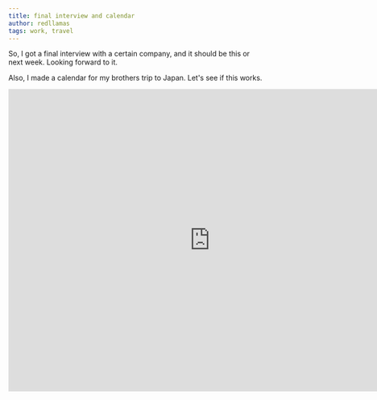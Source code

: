```yaml
---
title: final interview and calendar
author: redllamas
tags: work, travel
---
```


So, I got a final interview with a certain company, and it should be this or next week. Looking forward to it.

Also, I made a calendar for my brothers trip to Japan. Let's see if this works.

<iframe src="https://www.google.com/calendar/embed?height=600&amp;wkst=1&amp;bgcolor=%23FFFFFF&amp;src=odi8vv78iqqk9pps9h6q4la4sk%40group.calendar.google.com&amp;color=%232F6309&amp;ctz=Asia%2FTokyo" style=" border-width:0 " width="800" height="600" frameborder="0" scrolling="no"></iframe>
